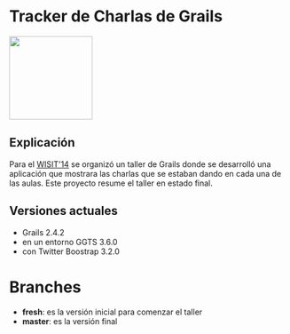 # Tracker de Charlas de Grails

<img src="https://cloud.githubusercontent.com/assets/4549002/18567286/d66ad63a-7b6d-11e6-964b-4d09fbe9e340.png" 
    size="150px" height="150px">
</img>

## Explicación

Para el [WISIT'14](http://www.uqbar-project.org/events/wisit-2014) se organizó un taller de Grails donde se desarrolló una aplicación que mostrara las charlas 
que se estaban dando en cada una de las aulas. Este proyecto resume el taller en estado final.

## Versiones actuales

* Grails 2.4.2
* en un entorno GGTS 3.6.0
* con Twitter Boostrap 3.2.0

# Branches

* **fresh**: es la versión inicial para comenzar el taller
* **master**: es la versión final
